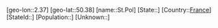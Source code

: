 ﻿---
location: [50.38,2.37]
type: City
tags:
- geo/City


SpocWebEntityId: 34484
isDeleted: false
confidential: public

---
[geo-lon::2.37]
[geo-lat::50.38]
[name::St.Pol]
[State::]
[Country::[France](geo/Continent/Europe/France.md)]
[StateId::]
[Population::]
[Unknown::]

